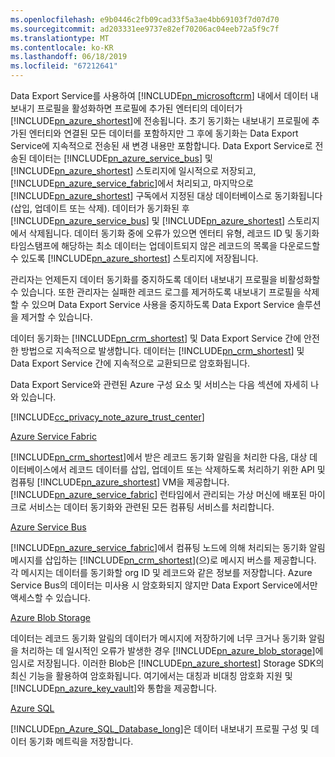 ```yaml
---
ms.openlocfilehash: e9b0446c2fb09cad33f5a3ae4bb69103f7d07d70
ms.sourcegitcommit: ad203331ee9737e82ef70206ac04eeb72a5f9c7f
ms.translationtype: MT
ms.contentlocale: ko-KR
ms.lasthandoff: 06/18/2019
ms.locfileid: "67212641"
---
```

Data Export Service를 사용하여 [!INCLUDE[pn_microsoftcrm](pn-microsoftcrm.md)] 내에서 데이터 내보내기 프로필을 활성화하면 프로필에 추가된 엔터티의 데이터가 [!INCLUDE[pn_azure_shortest](pn-azure-shortest.md)]에 전송됩니다. 초기 동기화는 내보내기 프로필에 추가된 엔터티와 연결된 모든 데이터를 포함하지만 그 후에 동기화는 Data Export Service에 지속적으로 전송된 새 변경 내용만 포함합니다. Data Export Service로 전송된 데이터는 [!INCLUDE[pn_azure_service_bus](pn_azure_service_bus.md)] 및 [!INCLUDE[pn_azure_shortest](pn-azure-shortest.md)] 스토리지에 일시적으로 저장되고, [!INCLUDE[pn_azure_service_fabric](pn_azure_service_fabric.md)]에서 처리되고, 마지막으로 [!INCLUDE[pn_azure_shortest](pn-azure-shortest.md)] 구독에서 지정된 대상 데이터베이스로 동기화됩니다(삽입, 업데이트 또는 삭제). 데이터가 동기화된 후 [!INCLUDE[pn_azure_service_bus](pn_azure_service_bus.md)] 및 [!INCLUDE[pn_azure_shortest](pn-azure-shortest.md)] 스토리지에서 삭제됩니다. 데이터 동기화 중에 오류가 있으면 엔터티 유형, 레코드 ID 및 동기화 타임스탬프에 해당하는 최소 데이터는 업데이트되지 않은 레코드의 목록을 다운로드할 수 있도록 [!INCLUDE[pn_azure_shortest](pn-azure-shortest.md)] 스토리지에 저장됩니다.  
  
 관리자는 언제든지 데이터 동기화를 중지하도록 데이터 내보내기 프로필을 비활성화할 수 있습니다. 또한 관리자는 실패한 레코드 로그를 제거하도록 내보내기 프로필을 삭제할 수 있으며 Data Export Service 사용을 중지하도록 Data Export Service 솔루션을 제거할 수 있습니다.  
  
 데이터 동기화는 [!INCLUDE[pn_crm_shortest](pn-crm-shortest.md)] 및 Data Export Service 간에 안전한 방법으로 지속적으로 발생합니다. 데이터는 [!INCLUDE[pn_crm_shortest](pn-crm-shortest.md)] 및 Data Export Service 간에 지속적으로 교환되므로 암호화됩니다.  
  
 Data Export Service와 관련된 Azure 구성 요소 및 서비스는 다음 섹션에 자세히 나와 있습니다.  
  
 [!INCLUDE[cc_privacy_note_azure_trust_center](cc_privacy_note_azure_trust_center.md)]  
  
 [Azure Service Fabric](https://azure.microsoft.com/services/service-fabric/)  
  
 [!INCLUDE[pn_crm_shortest](pn-crm-shortest.md)]에서 받은 레코드 동기화 알림을 처리한 다음, 대상 데이터베이스에서 레코드 데이터를 삽입, 업데이트 또는 삭제하도록 처리하기 위한 API 및 컴퓨팅 [!INCLUDE[pn_azure_shortest](pn-azure-shortest.md)] VM을 제공합니다. [!INCLUDE[pn_azure_service_fabric](pn_azure_service_fabric.md)] 런타임에서 관리되는 가상 머신에 배포된 마이크로 서비스는 데이터 동기화와 관련된 모든 컴퓨팅 서비스를 처리합니다.  
  
 [Azure Service Bus](https://azure.microsoft.com/services/service-bus/)  
  
 [!INCLUDE[pn_azure_service_fabric](pn_azure_service_fabric.md)]에서 컴퓨팅 노드에 의해 처리되는 동기화 알림 메시지를 삽입하는 [!INCLUDE[pn_crm_shortest](pn-crm-shortest.md)](으)로 메시지 버스를 제공합니다. 각 메시지는 데이터를 동기화할 org ID 및 레코드와 같은 정보를 저장합니다. Azure Service Bus의 데이터는 미사용 시 암호화되지 않지만 Data Export Service에서만 액세스할 수 있습니다.  
  
 [Azure Blob Storage](https://azure.microsoft.com/services/storage/)  
  
 데이터는 레코드 동기화 알림의 데이터가 메시지에 저장하기에 너무 크거나 동기화 알림을 처리하는 데 일시적인 오류가 발생한 경우 [!INCLUDE[pn_azure_blob_storage](pn_azure_blob_storage.md)]에 임시로 저장됩니다. 이러한 Blob은 [!INCLUDE[pn_azure_shortest](pn-azure-shortest.md)] Storage SDK의 최신 기능을 활용하여 암호화됩니다. 여기에서는 대칭과 비대칭 암호화 지원 및 [!INCLUDE[pn_azure_key_vault](pn-azure-key-vault.md)]와 통합을 제공합니다.  
  
 [Azure SQL](https://azure.microsoft.com/services/sql-database/)  
  
 [!INCLUDE[pn_Azure_SQL_Database_long](pn-azure-sql-database-long.md)]은 데이터 내보내기 프로필 구성 및 데이터 동기화 메트릭을 저장합니다.